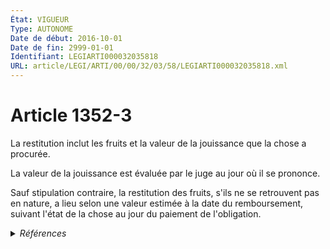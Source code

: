 ```yaml
---
État: VIGUEUR
Type: AUTONOME
Date de début: 2016-10-01
Date de fin: 2999-01-01
Identifiant: LEGIARTI000032035818
URL: article/LEGI/ARTI/00/00/32/03/58/LEGIARTI000032035818.xml
---
```


<h1>Article 1352-3</h1>

La restitution inclut les fruits et la valeur de la jouissance que la chose a
procurée.<br />

La valeur de la jouissance est évaluée par le juge au jour où il se prononce.<br />

Sauf stipulation contraire, la restitution des fruits, s'ils ne se retrouvent
pas en nature, a lieu selon une valeur estimée à la date du remboursement,
suivant l'état de la chose au jour du paiement de l'obligation.


<details>
  <summary><em>Références</em></summary>

  <h2>Articles faisant référence à l'article</h2>
  
  <ul>
    <li>
      <a href="https://legal.tricoteuses.fr//redirection/LEGIARTI000032006593?vers=git&vers=legifrance">Ordonnance n° 2016-131 du 10 février 2016 portant réforme du droit des contrats, du régime général et de la preuve des obligations - article 3 ENTIEREMENT_MODIF</a> CREE source
    </li>
  </ul>
  
  <h2>Références faites par l'article</h2>
  
  <ul>
    <li>
      2016-02-10 CREE cible <a href="https://legal.tricoteuses.fr//redirection/LEGIARTI000032006593?vers=git&vers=legifrance">Ordonnance n° 2016-131 du 10 février 2016 portant réforme du droit des contrats, du régime général et de la preuve des obligations - article 3 ENTIEREMENT_MODIF</a>
    </li>
  </ul>
</details>

